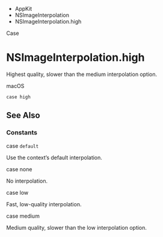 

- AppKit
- NSImageInterpolation
-  NSImageInterpolation.high 

Case

# NSImageInterpolation.high

Highest quality, slower than the medium interpolation option.

macOS

``` source
case high
```

## See Also

### Constants

case `default`

Use the context’s default interpolation.

case none

No interpolation.

case low

Fast, low-quality interpolation.

case medium

Medium quality, slower than the low interpolation option.

